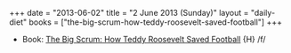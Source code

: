 +++
date = "2013-06-02"
title = "2 June 2013 (Sunday)"
layout = "daily-diet"
books = ["the-big-scrum-how-teddy-roosevelt-saved-football"]
+++


* Book: [The Big Scrum: How Teddy Roosevelt Saved Football](/books/the-big-scrum-how-teddy-roosevelt-saved-football) {H} /f/